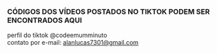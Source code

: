 ### CÓDIGOS DOS VÍDEOS POSTADOS NO TIKTOK PODEM SER ENCONTRADOS AQUI
perfil do tiktok @codeemumminuto<br>
contato por e-mail: alanlucas7301@gmail.com
